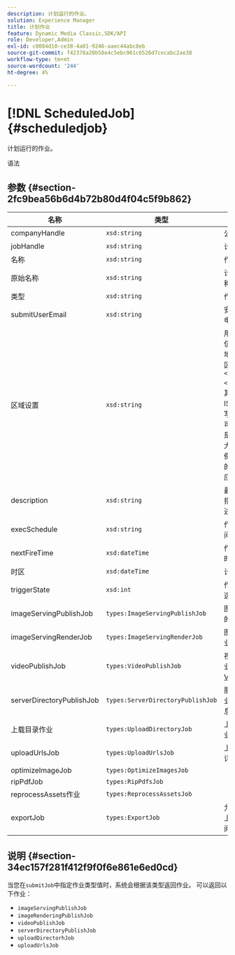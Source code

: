 ```yaml
---
description: 计划运行的作业。
solution: Experience Manager
title: 计划作业
feature: Dynamic Media Classic,SDK/API
role: Developer,Admin
exl-id: c0084d10-ce38-4a01-9246-aaec44abc8eb
source-git-commit: f42378a20b58e4c5ebc961c6526d7cecabc2ae38
workflow-type: tm+mt
source-wordcount: '244'
ht-degree: 4%

---
```


# [!DNL ScheduledJob]{#scheduledjob}

计划运行的作业。

语法

## 参数 {#section-2fc9bea56b6d4b72b80d4f04c5f9b862}

| 名称 | 类型 | 说明 |
|---|---|---|
| companyHandle | `xsd:string` | 公司句柄。 |
| jobHandle | `xsd:string` | 计划的作业句柄。 |
| 名称 | `xsd:string` | 作业名称。 |
| 原始名称 | `xsd:string` | 计划作业的原始名称。 |
| 类型 | `xsd:string` | 作业类型。 |
| submitUserEmail | `xsd:string` | 安排作业的用户的电子邮件地址。 |
| 区域设置 | `xsd:string` | 用于作业日志详细信息和电子邮件本地化的区域设置。 区域设置指定为`<language_code>[- <country_code>]`，其中语言代码是ISO-639指定的小写双字母代码，而可选国家/地区代码是ISO-3166指定的大写双字母代码。 例如，英语（美国）的区域设置字符串应为： `en-US`。 |
| description | `xsd:string` | 最初在`submitJob`中指定的作业的描述。 |
| execSchedule | `xsd:string` | 作业计划运行的时间。 |
| nextFireTime | `xsd:dateTime` | 作业触发的日期、时间和时区。 |
| 时区 | `xsd:dateTime` | 计划作业的时区。 |
| triggerState | `xsd:int` | 作业触发器状态的选择。 |
| imageServingPublishJob | `types:ImageServingPublishJob` | 图像服务发布作业的作业详细信息。 |
| imageServingRenderJob | `types:ImageServingRenderJob` | 图像渲染作业的作业详细信息。 |
| videoPublishJob | `types:VideoPublishJob` | 视频发布作业的作业详细信息。 查看[VideoPublishJob](https://experienceleague.adobe.com/docs/dynamic-media-developer-resources/image-production-api/data-types/r-scheduled-job.html)。 |
| serverDirectoryPublishJob | `types:ServerDirectoryPublishJob` | 服务器目录发布作业的作业详细信息。 |
| 上载目录作业 | `types:UploadDirectoryJob` | 上载目录作业的作业详细信息。 |
| uploadUrlsJob | `types:UploadUrlsJob` | 上载URL作业的作业详细信息。 |
| optimizeImageJob | `types:OptimizeImagesJob` | |
| ripPdfJob | `types:RipPdfsJob` | |
| reprocessAssets作业 | `types:ReprocessAssetsJob` | |
| exportJob | `types:ExportJob` | 允许授权导出以前上载的文件。 请参阅[导出作业](https://experienceleague.adobe.com/docs/dynamic-media-developer-resources/image-production-api/data-types/r-scheduled-job.html)。 |

## 说明 {#section-34ec157f281f412f9f0f6e861e6ed0cd}

当您在`submitJob`中指定作业类型值时，系统会根据该类型返回作业。 可以返回以下作业：

* `imageServingPublishJob`
* `imageRenderingPublishJob`
* `videoPublishJob`
* `serverDirectoryPublishJob`
* `uploadDirectorhJob`
* `uploadUrlsJob`
